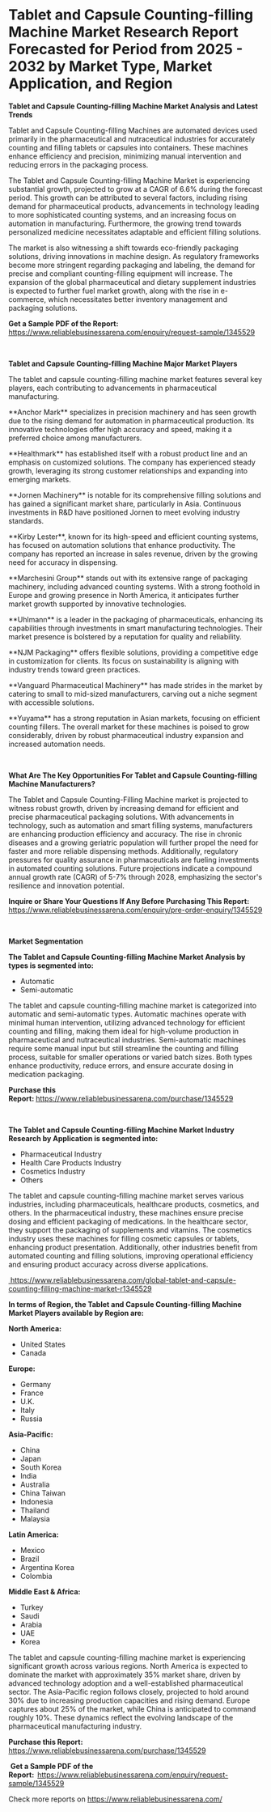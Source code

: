<p><h1>Tablet and Capsule Counting-filling Machine Market Research Report Forecasted for Period from 2025 -  2032 by Market Type, Market Application, and Region</h1></p><p><strong>Tablet and Capsule Counting-filling Machine Market Analysis and Latest Trends</strong></p>
<p><p>Tablet and Capsule Counting-filling Machines are automated devices used primarily in the pharmaceutical and nutraceutical industries for accurately counting and filling tablets or capsules into containers. These machines enhance efficiency and precision, minimizing manual intervention and reducing errors in the packaging process.</p><p>The Tablet and Capsule Counting-filling Machine Market is experiencing substantial growth, projected to grow at a CAGR of 6.6% during the forecast period. This growth can be attributed to several factors, including rising demand for pharmaceutical products, advancements in technology leading to more sophisticated counting systems, and an increasing focus on automation in manufacturing. Furthermore, the growing trend towards personalized medicine necessitates adaptable and efficient filling solutions.</p><p>The market is also witnessing a shift towards eco-friendly packaging solutions, driving innovations in machine design. As regulatory frameworks become more stringent regarding packaging and labeling, the demand for precise and compliant counting-filling equipment will increase. The expansion of the global pharmaceutical and dietary supplement industries is expected to further fuel market growth, along with the rise in e-commerce, which necessitates better inventory management and packaging solutions.</p></p>
<p><strong>Get a Sample PDF of the Report:&nbsp;</strong> <a href="https://www.reliablebusinessarena.com/enquiry/request-sample/1345529?utm_campaign=2524&utm_medium=2&utm_source=Github&utm_content=ia&utm_term=11042025&utm_id=tablet-and-capsule-counting-filling-machine">https://www.reliablebusinessarena.com/enquiry/request-sample/1345529</a></p>
<p>&nbsp;</p>
<p><strong>Tablet and Capsule Counting-filling Machine Major Market Players</strong></p>
<p><p>The tablet and capsule counting-filling machine market features several key players, each contributing to advancements in pharmaceutical manufacturing. </p><p>**Anchor Mark** specializes in precision machinery and has seen growth due to the rising demand for automation in pharmaceutical production. Its innovative technologies offer high accuracy and speed, making it a preferred choice among manufacturers.</p><p>**Healthmark** has established itself with a robust product line and an emphasis on customized solutions. The company has experienced steady growth, leveraging its strong customer relationships and expanding into emerging markets.</p><p>**Jornen Machinery** is notable for its comprehensive filling solutions and has gained a significant market share, particularly in Asia. Continuous investments in R&D have positioned Jornen to meet evolving industry standards.</p><p>**Kirby Lester**, known for its high-speed and efficient counting systems, has focused on automation solutions that enhance productivity. The company has reported an increase in sales revenue, driven by the growing need for accuracy in dispensing.</p><p>**Marchesini Group** stands out with its extensive range of packaging machinery, including advanced counting systems. With a strong foothold in Europe and growing presence in North America, it anticipates further market growth supported by innovative technologies.</p><p>**Uhlmann** is a leader in the packaging of pharmaceuticals, enhancing its capabilities through investments in smart manufacturing technologies. Their market presence is bolstered by a reputation for quality and reliability.</p><p>**NJM Packaging** offers flexible solutions, providing a competitive edge in customization for clients. Its focus on sustainability is aligning with industry trends toward green practices.</p><p>**Vanguard Pharmaceutical Machinery** has made strides in the market by catering to small to mid-sized manufacturers, carving out a niche segment with accessible solutions.</p><p>**Yuyama** has a strong reputation in Asian markets, focusing on efficient counting fillers. The overall market for these machines is poised to grow considerably, driven by robust pharmaceutical industry expansion and increased automation needs.</p></p>
<p>&nbsp;</p>
<p><strong>What Are The Key Opportunities For Tablet and Capsule Counting-filling Machine Manufacturers?</strong></p>
<p><p>The Tablet and Capsule Counting-Filling Machine market is projected to witness robust growth, driven by increasing demand for efficient and precise pharmaceutical packaging solutions. With advancements in technology, such as automation and smart filling systems, manufacturers are enhancing production efficiency and accuracy. The rise in chronic diseases and a growing geriatric population will further propel the need for faster and more reliable dispensing methods. Additionally, regulatory pressures for quality assurance in pharmaceuticals are fueling investments in automated counting solutions. Future projections indicate a compound annual growth rate (CAGR) of 5-7% through 2028, emphasizing the sector's resilience and innovation potential.</p></p>
<p><strong>Inquire or Share Your Questions If Any Before Purchasing This Report:</strong> <a href="https://www.reliablebusinessarena.com/enquiry/pre-order-enquiry/1345529?utm_campaign=2524&utm_medium=2&utm_source=Github&utm_content=ia&utm_term=11042025&utm_id=tablet-and-capsule-counting-filling-machine">https://www.reliablebusinessarena.com/enquiry/pre-order-enquiry/1345529</a></p>
<p>&nbsp;</p>
<p><strong>Market Segmentation</strong></p>
<p><strong>The Tablet and Capsule Counting-filling Machine Market Analysis by types is segmented into:</strong></p>
<p><ul><li>Automatic</li><li>Semi-automatic</li></ul></p>
<p><p>The tablet and capsule counting-filling machine market is categorized into automatic and semi-automatic types. Automatic machines operate with minimal human intervention, utilizing advanced technology for efficient counting and filling, making them ideal for high-volume production in pharmaceutical and nutraceutical industries. Semi-automatic machines require some manual input but still streamline the counting and filling process, suitable for smaller operations or varied batch sizes. Both types enhance productivity, reduce errors, and ensure accurate dosing in medication packaging.</p></p>
<p><strong>Purchase this Report:&nbsp;</strong><a href="https://www.reliablebusinessarena.com/purchase/1345529?utm_campaign=2524&utm_medium=2&utm_source=Github&utm_content=ia&utm_term=11042025&utm_id=tablet-and-capsule-counting-filling-machine">https://www.reliablebusinessarena.com/purchase/1345529</a></p>
<p>&nbsp;</p>
<p><strong>The Tablet and Capsule Counting-filling Machine Market Industry Research by Application is segmented into:</strong></p>
<p><ul><li>Pharmaceutical Industry</li><li>Health Care Products Industry</li><li>Cosmetics Industry</li><li>Others</li></ul></p>
<p><p>The tablet and capsule counting-filling machine market serves various industries, including pharmaceuticals, healthcare products, cosmetics, and others. In the pharmaceutical industry, these machines ensure precise dosing and efficient packaging of medications. In the healthcare sector, they support the packaging of supplements and vitamins. The cosmetics industry uses these machines for filling cosmetic capsules or tablets, enhancing product presentation. Additionally, other industries benefit from automated counting and filling solutions, improving operational efficiency and ensuring product accuracy across diverse applications.</p></p>
<p><a href="https://www.reliablebusinessarena.com/global-tablet-and-capsule-counting-filling-machine-market-r1345529?utm_campaign=2524&utm_medium=2&utm_source=Github&utm_content=ia&utm_term=11042025&utm_id=tablet-and-capsule-counting-filling-machine">&nbsp;https://www.reliablebusinessarena.com/global-tablet-and-capsule-counting-filling-machine-market-r1345529</a></p>
<p><strong>In terms of Region, the Tablet and Capsule Counting-filling Machine Market Players available by Region are:</strong></p>
<p>
    <p> <strong> North America: </strong>
        <ul>
            <li>United States</li>
            <li>Canada</li>
        </ul>
        </p> 
    <p> <strong> Europe: </strong>
        <ul>
            <li>Germany</li>
            <li>France</li>
            <li>U.K.</li>
            <li>Italy</li>
            <li>Russia</li>
        </ul>
        </p> 
    <p> <strong> Asia-Pacific: </strong>
        <ul>
            <li>China</li>
            <li>Japan</li>
            <li>South Korea</li>
            <li>India</li>
            <li>Australia</li>
            <li>China Taiwan</li>
            <li>Indonesia</li>
            <li>Thailand</li>
            <li>Malaysia</li>
        </ul>
        </p> 
    <p> <strong> Latin America: </strong>
        <ul>
            <li>Mexico</li>
            <li>Brazil</li>
            <li>Argentina Korea</li>
            <li>Colombia</li>
        </ul>
        </p> 
    <p> <strong> Middle East & Africa: </strong>
        <ul>
            <li>Turkey</li>
            <li>Saudi</li>
            <li>Arabia</li>
            <li>UAE</li>
            <li>Korea</li>
        </ul>
    </p>
    </p>
<p><p>The tablet and capsule counting-filling machine market is experiencing significant growth across various regions. North America is expected to dominate the market with approximately 35% market share, driven by advanced technology adoption and a well-established pharmaceutical sector. The Asia-Pacific region follows closely, projected to hold around 30% due to increasing production capacities and rising demand. Europe captures about 25% of the market, while China is anticipated to command roughly 10%. These dynamics reflect the evolving landscape of the pharmaceutical manufacturing industry.</p></p>
<p><strong>Purchase this Report: </strong><a href="https://www.reliablebusinessarena.com/purchase/1345529?utm_campaign=2524&utm_medium=2&utm_source=Github&utm_content=ia&utm_term=11042025&utm_id=tablet-and-capsule-counting-filling-machine">https://www.reliablebusinessarena.com/purchase/1345529</a></p>
<p>&nbsp;<strong>Get a Sample PDF of the Report:&nbsp;&nbsp;</strong><a href="https://www.reliablebusinessarena.com/enquiry/request-sample/1345529?utm_campaign=2524&utm_medium=2&utm_source=Github&utm_content=ia&utm_term=11042025&utm_id=tablet-and-capsule-counting-filling-machine">https://www.reliablebusinessarena.com/enquiry/request-sample/1345529</a></p>
<p><strong></strong></p>
<p>Check more reports on <a href="https://www.reliablebusinessarena.com/?utm_campaign=2524&utm_medium=2&utm_source=Github&utm_content=ia&utm_term=11042025&utm_id=tablet-and-capsule-counting-filling-machine">https://www.reliablebusinessarena.com/</a></p>